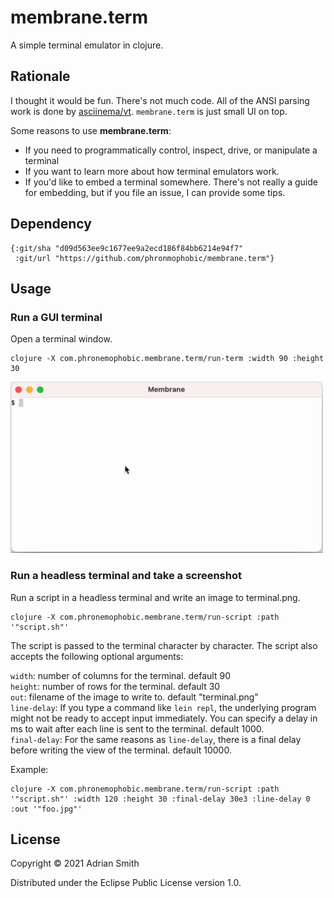 # membrane.term

A simple terminal emulator in clojure.

## Rationale

I thought it would be fun. There's not much code. All of the ANSI parsing work is done by [asciinema/vt](https://github.com/asciinema/vt). `membrane.term` is just small UI on top.

Some reasons to use **membrane.term**:
- If you need to programmatically control, inspect, drive, or manipulate a terminal
- If you want to learn more about how terminal emulators work.
- If you'd like to embed a terminal somewhere. There's not really a guide for embedding, but if you file an issue, I can provide some tips.

## Dependency

```
{:git/sha "d09d563ee9c1677ee9a2ecd186f84bb6214e94f7"
 :git/url "https://github.com/phronmophobic/membrane.term"}
```

## Usage

### Run a GUI terminal

Open a terminal window.

    clojure -X com.phronemophobic.membrane.term/run-term :width 90 :height 30
    
![run-term-screenshot](terminal.gif?raw=true)

### Run a headless terminal and take a screenshot

Run a script in a headless terminal and write an image to terminal.png.

    clojure -X com.phronemophobic.membrane.term/run-script :path '"script.sh"'
    
The script is passed to the terminal character by character. The script also accepts the following optional arguments:

`width`: number of columns for the terminal. default 90  
`height`: number of rows for the terminal. default 30  
`out`: filename of the image to write to. default "terminal.png"  
`line-delay`: If you type a command like `lein repl`, the underlying program might not be ready to accept input immediately. You can specify a delay in ms to wait after each line is sent to the terminal. default 1000.  
`final-delay`: For the same reasons as `line-delay`, there is a final delay before writing the view of the terminal. default 10000.  

Example:

    clojure -X com.phronemophobic.membrane.term/run-script :path '"script.sh"' :width 120 :height 30 :final-delay 30e3 :line-delay 0 :out '"foo.jpg"'

## License

Copyright © 2021 Adrian Smith

Distributed under the Eclipse Public License version 1.0.
